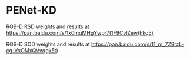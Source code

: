 # PENet-KD
RGB-D RSD weights and results at https://pan.baidu.com/s/1x0mqMHgYwpr7t1F9CvlZew(hkq5)

RGB-D SOD weights and results at https://pan.baidu.com/s/11_m_7Z8rzL-cg-VxOMxQVw(qk5t)
